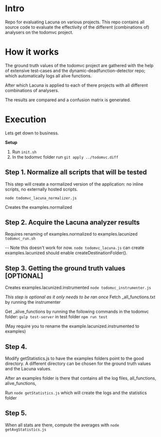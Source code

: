 # Intro
Repo for evaluating Lacuna on various projects.
This repo contains all source code to evaluate the effectivity of the different
(combinations of) analysers on the todomvc project.

# How it works
The ground truth values of the todomvc project are gathered with the help of
extensive test-cases and the dynamic-deadfunction-detector repo; which 
automatically logs all alive functions.

After which Lacuna is applied to each of there projects with all different
combinations of analysers.

The results are compared and a confusion matrix is generated.


# Execution
Lets get down to business.

**Setup**
1. Run `init.sh`
2. In the todomvc folder run `git apply ../todomvc.diff`

## Step 1. Normalize all scripts that will be tested 
This step will create a normalized version of the application:
no inline scripts, no externally hosted scripts.

`node todomvc_lacuna_normalizer.js`

Creates the examples.normalized

## Step 2. Acquire the Lacuna analyzer results
Requires renaming of examples.normalized to examples.lacunized
`todomvc_run.sh`


-- Note this doesn't work for now.
`node todomvc_lacuna.js` 
can create examples.lacunized should enable createDestinationFolder().

## Step 3. Getting the ground truth values [OPTIONAL]
Creates examples.lacunized.instrumented
`node todomvc_instrumenter.js`

_This step is optional as it only needs to be ran once_
Fetch _all_functions.txt by running the instrumenter

Get _alive_functions by running the following commands in the todomvc folder:
`gulp test-server`
in test folder
`npm run test`

(May require you to rename the example.lacunized.instrumented to examples)


## Step 4.
Modify getStatistics.js to have the examples folders point to the good directory.
A different directory can be chosen for the ground truth values and the Lacuna values.

After an examples folder is there that contains all the log files, 
all_functions, alive_functions, 

Run `node getStatistics.js` which will create the logs and the statistics
folder

## Step 5. 
When all stats are there, compute the averages with `node getAvgStatistics.js`